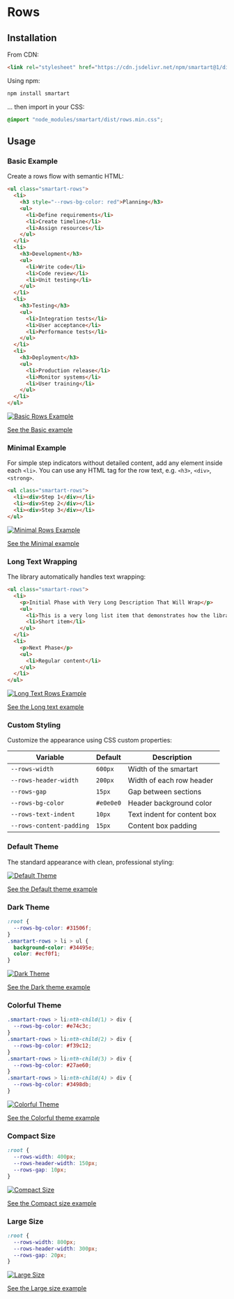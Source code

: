 # Rows

## Installation

From CDN:

```html
<link rel="stylesheet" href="https://cdn.jsdelivr.net/npm/smartart@1/dist/rows.min.css" />
```

Using npm:

```bash
npm install smartart
```

... then import in your CSS:

```css
@import "node_modules/smartart/dist/rows.min.css";
```

## Usage

### Basic Example

Create a rows flow with semantic HTML:

```html
<ul class="smartart-rows">
  <li>
    <h3 style="--rows-bg-color: red">Planning</h3>
    <ul>
      <li>Define requirements</li>
      <li>Create timeline</li>
      <li>Assign resources</li>
    </ul>
  </li>
  <li>
    <h3>Development</h3>
    <ul>
      <li>Write code</li>
      <li>Code review</li>
      <li>Unit testing</li>
    </ul>
  </li>
  <li>
    <h3>Testing</h3>
    <ul>
      <li>Integration tests</li>
      <li>User acceptance</li>
      <li>Performance tests</li>
    </ul>
  </li>
  <li>
    <h3>Deployment</h3>
    <ul>
      <li>Production release</li>
      <li>Monitor systems</li>
      <li>User training</li>
    </ul>
  </li>
</ul>
```

[![Basic Rows Example](https://raw.githubusercontent.com/sanand0/smartart/main/docs/rows-basic.webp)](docs/rows-basic.html ":include height=300px")

[See the Basic example](docs/rows-basic.html ":ignore")

### Minimal Example

For simple step indicators without detailed content, add any element inside each `<li>`. You can use any HTML tag for the row text, e.g. `<h3>`, `<div>`, `<strong>`.

```html
<ul class="smartart-rows">
  <li><div>Step 1</div></li>
  <li><div>Step 2</div></li>
  <li><div>Step 3</div></li>
</ul>
```

[![Minimal Rows Example](https://raw.githubusercontent.com/sanand0/smartart/main/docs/rows-minimal.webp)](docs/rows-minimal.html ":include height=200px")

[See the Minimal example](docs/rows-minimal.html ":ignore")

### Long Text Wrapping

The library automatically handles text wrapping:

```html
<ul class="smartart-rows">
  <li>
    <p>Initial Phase with Very Long Description That Will Wrap</p>
    <ul>
      <li>This is a very long list item that demonstrates how the library handles text wrapping automatically</li>
      <li>Short item</li>
    </ul>
  </li>
  <li>
    <p>Next Phase</p>
    <ul>
      <li>Regular content</li>
    </ul>
  </li>
</ul>
```

[![Long Text Rows Example](https://raw.githubusercontent.com/sanand0/smartart/main/docs/rows-long-text.webp)](docs/rows-long-text.html ":include height=250px")

[See the Long text example](docs/rows-long-text.html ":ignore")

### Custom Styling

Customize the appearance using CSS custom properties:

| Variable                 | Default   | Description                 |
| ------------------------ | --------- | --------------------------- |
| `--rows-width`           | `600px`   | Width of the smartart       |
| `--rows-header-width`    | `200px`   | Width of each row header    |
| `--rows-gap`             | `15px`    | Gap between sections        |
| `--rows-bg-color`        | `#e0e0e0` | Header background color     |
| `--rows-text-indent`     | `10px`    | Text indent for content box |
| `--rows-content-padding` | `15px`    | Content box padding         |

### Default Theme

The standard appearance with clean, professional styling:

[![Default Theme](https://raw.githubusercontent.com/sanand0/smartart/main/docs/rows-default.webp)](docs/rows-default.html ":include height=300px")

[See the Default theme example](docs/rows-default.html ":ignore")

### Dark Theme

```css
:root {
  --rows-bg-color: #31506f;
}
.smartart-rows > li > ul {
  background-color: #34495e;
  color: #ecf0f1;
}
```

[![Dark Theme](https://raw.githubusercontent.com/sanand0/smartart/main/docs/rows-dark-theme.webp)](docs/rows-dark-theme.html ":include height=300px")

[See the Dark theme example](docs/rows-dark-theme.html ":ignore")

### Colorful Theme

```css
.smartart-rows > li:nth-child(1) > div {
  --rows-bg-color: #e74c3c;
}
.smartart-rows > li:nth-child(2) > div {
  --rows-bg-color: #f39c12;
}
.smartart-rows > li:nth-child(3) > div {
  --rows-bg-color: #27ae60;
}
.smartart-rows > li:nth-child(4) > div {
  --rows-bg-color: #3498db;
}
```

[![Colorful Theme](https://raw.githubusercontent.com/sanand0/smartart/main/docs/rows-colorful.webp)](docs/rows-colorful.html ":include height=300px")

[See the Colorful theme example](docs/rows-colorful.html ":ignore")

### Compact Size

```css
:root {
  --rows-width: 400px;
  --rows-header-width: 150px;
  --rows-gap: 10px;
}
```

[![Compact Size](https://raw.githubusercontent.com/sanand0/smartart/main/docs/rows-compact.webp)](docs/rows-compact.html ":include height=250px")

[See the Compact size example](docs/rows-compact.html ":ignore")

### Large Size

```css
:root {
  --rows-width: 800px;
  --rows-header-width: 300px;
  --rows-gap: 20px;
}
```

[![Large Size](https://raw.githubusercontent.com/sanand0/smartart/main/docs/rows-large.webp)](docs/rows-large.html ":include height=400px")

[See the Large size example](docs/rows-large.html ":ignore")
